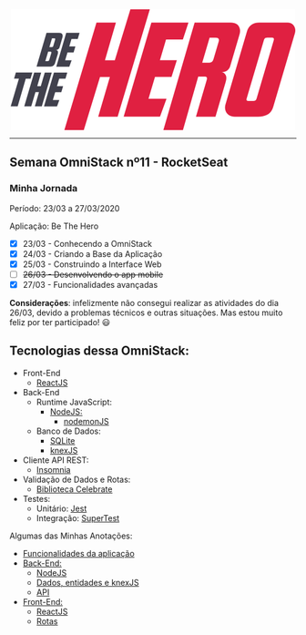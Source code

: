 <div class="images">
<img src="frontend/src/assets/logo.svg" alt="App Be the Hero">
</div>

<style>
  .images{
    display: flex;
    justify-content: center;
  }
</style>
-------------------------------

## Semana OmniStack nº11 - RocketSeat

### Minha Jornada

Período: 23/03 a 27/03/2020

Aplicação: Be The Hero

- [X] 23/03 - Conhecendo a OmniStack
- [X] 24/03 - Criando a Base da Aplicação
- [X] 25/03 - Construindo a Interface Web
- [ ] ~~26/03 - Desenvolvendo o app mobile~~
- [X] 27/03 - Funcionalidades avançadas

**Considerações**: infelizmente não consegui realizar as atividades do dia 26/03, devido a problemas técnicos e outras situações. Mas estou muito feliz por ter participado! 😃

## Tecnologias dessa OmniStack:

- Front-End
  - [ReactJS](https://reactjs.org)
- Back-End
  - Runtime JavaScript:
    - [NodeJS:](https://nodejs.org/)
      - [nodemonJS](https://nodemon.io/)
  - Banco de Dados:
    - [SQLite](https://www.sqlite.org)
    - [knexJS](http://knexjs.org/)
- Cliente API REST:
  - [Insomnia](https://insomnia.rest/)
- Validação de Dados e Rotas:
  - [Biblioteca Celebrate](https://github.com/arb/celebrate)
- Testes:
  - Unitário: [Jest](https://jestjs.io/)
  - Integração: [SuperTest](https://github.com/visionmedia/supertest)

Algumas das Minhas Anotações:

- [Funcionalidades da aplicação](my-notes/00-funcionalidades.md)
- [Back-End:](my-notes/backend)
  - [NodeJS](my-notes/backend/01-nodeJS.md)
  - [Dados, entidades e knexJS](my-notes/back-end/02-dados-e-entidades.md)
  - [API](my-notes/back-end/03-api.md)
- [Front-End:](my-notes/frontend)
  - [ReactJS](my-notes/frontend/reactJs.md)
  - [Rotas](my-notes/frontend/reactJs-routes.md)
